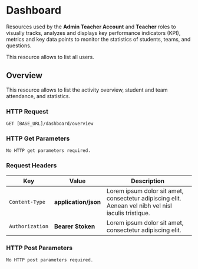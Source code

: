 # Dashboard

<aside class="notice">
Resources used by the <b>Admin Teacher Account</b> and <b>Teacher</b> roles to visually tracks, analyzes and displays key performance indicators (KPI), metrics and key data points to monitor the statistics of students, teams, and questions.
</aside>

This resource allows to list all users.

## Overview

This resource allows to list the activity overview, student and team attendance, and statistics.

### HTTP Request

`GET [BASE_URL]/dashboard/overview`

### HTTP Get Parameters

`No HTTP get parameters required.`

### Request Headers
Key | Value | Description
--------- | ------- | -----------
`Content-Type` | **application/json** | Lorem ipsum dolor sit amet, consectetur adipiscing elit. Aenean vel nibh vel nisl iaculis tristique.
`Authorization` | **Bearer $token** | Lorem ipsum dolor sit amet, consectetur adipiscing elit.


### HTTP Post Parameters

`No HTTP post parameters required.`